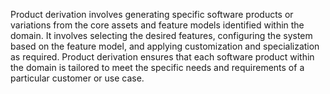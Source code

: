Product derivation involves generating specific software products or variations from the core assets and feature models identified within the domain. It involves selecting the desired features, configuring the system based on the feature model, and applying customization and specialization as required. Product derivation ensures that each software product within the domain is tailored to meet the specific needs and requirements of a particular customer or use case.